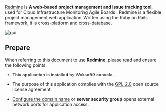[Redmine](https://www.redmine.org/) is **A web-based project management and issue tracking tool**, used for Cloud Infrastructure Monitoring Agile Boards . Redmine is a flexible project management web application. Written using the Ruby on Rails framework, it is cross-platform and cross-database.


![gui](https://libs.websoft9.com/Websoft9/DocsPicture/zh/redmine/redmine-gui-websoft9.jpg)


## Prepare

When referring to this document to use **Redmine**, please read and ensure the following points:

- This application is installed by Websoft9 console.

- The purpose of this application complies with the [GPL-2.0](https://opensource.org/licenses/GPL-2.0) open source license agreement.

- [Configure the domain name](./domain-set) or **server security group** opens external network ports for application access.